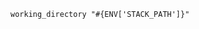 <!-- layout:code post: env-vars_using-environment-variables -->

```
working_directory "#{ENV['STACK_PATH']}"
```
